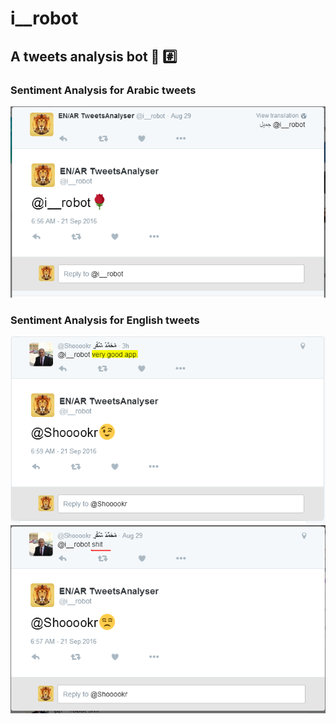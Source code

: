 # i__robot
## A tweets analysis bot  :mag_right: :hash:

### Sentiment Analysis for Arabic tweets

![](00.png)

### Sentiment Analysis for English tweets

![Positive](01.png)
![Negative](02.png)
